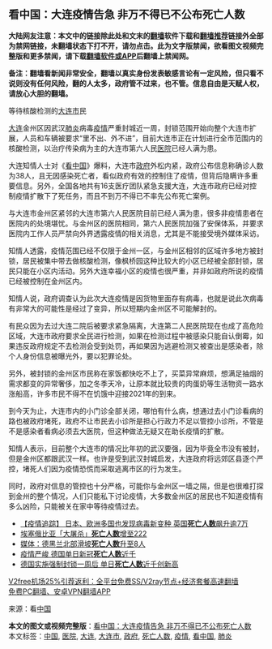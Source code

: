  <h2>看中国：大连疫情告急 非万不得已不公布死亡人数</h2> <p class="notice"><b>大陆网友注意：本文中的链接除此处和文末的<a href="https://github.com/bannedbook/fanqiang" >翻墙</a>软件下载和<a href="https://github.com/killgcd/justmysocks/blob/master/README.md">翻墙推荐</a>链接外全部为禁网链接，未翻墙状态下打不开，请勿点击。此为文字版禁闻，欲看图文视频完整版和更多禁闻，请下载<a href="https://github.com/bannedbook/fanqiang">翻墙软件或APP</a>后翻墙上禁闻网。</p><p>备注：翻墙看新闻非常安全，翻墙以真实身份发表敏感言论有一定风险，但只看不说则没有任何风险，翻的人太多，政府管不过来，也不管。信息自由是天赋人权，请放心大胆的翻墙。</b></p>  <div class="entry"> <p id="conimg">等待核酸检测的<a href="https://www.bannedbook.org/bnews/tag/%E5%A4%A7%E8%BF%9E%E5%B8%82/" class="st_tag internal_tag" rel="tag" title="标签 大连市 下的日志">大连市</a>民</p> <p><a href="https://www.bannedbook.org/bnews/tag/%e5%a4%a7%e8%bf%9e/" class="st_tag internal_tag" rel="tag" title="标签 大连 下的日志">大连</a>金州区因武汉<a href="https://www.bannedbook.org/bnews/tag/%e8%82%ba%e7%82%8e/" class="st_tag internal_tag" rel="tag" title="标签 肺炎 下的日志">肺炎</a>病毒<a href="https://www.bannedbook.org/bnews/tag/%E7%96%AB%E6%83%85/" class="st_tag internal_tag" rel="tag" title="标签 疫情 下的日志">疫情</a>严重封城近一周，封锁范围开始向整个大连市扩展，人员和车辆被要求“里不出、外不进”，目前大连市正在计划进行全市范围内的核酸检测，以治疗传染病为主的大连市第六人民<a href="https://www.bannedbook.org/bnews/tag/%E5%8C%BB%E9%99%A2/" class="st_tag internal_tag" rel="tag" title="标签 医院 下的日志">医院</a>已经人满为患。</p> <p>大连知情人士对《<span class='wp_keywordlink_affiliate'><a href="https://www.secretchina.com/" title="看中国" target="_blank">看中国</a></span>》爆料，大连市<a href="https://www.bannedbook.org/bnews/tag/%e6%94%bf%e5%ba%9c/" class="st_tag internal_tag" rel="tag" title="标签 政府 下的日志">政府</a>外松内紧，政府公布信息称确诊人数为38人，且无因感染死亡者，看似政府有效的控制住了疫情，但背后隐瞒许多重要信息。另外，全国各地共有16支医疗团队紧急支援大连，大连市政府已经对控制疫情扩散下了死任务，而且不到万不得已不率先公布死亡案例。</p> <p>与大连市金州区紧邻的大连市第六人民医院目前已经人满为患，很多非疫情患者在医院内的处境堪忧。与金州区的医院相同，第六人民医院加强了安保体系，并要求医院内工作人员严禁向外界透露疫情的相关消息，尤其是不能接受境外媒体采访。</p>  <p>知情人透露，疫情范围已经不仅限于金州一区，与金州区相邻的区域许多地方被封锁，居民被集中带去做核酸检测，像枫桥园这种比较大的小区已经被全部封锁，居民只能在小区内活动。另外大连幸福小区的疫情也很严重，并非如政府所说的疫情已经被控制在金州区内。</p> <p>知情人说，政府调查认为此次大连疫情是因货物里面存有病毒，也就是说此次病毒有非常大的可能性是经过了变异，所以短期内金州区不可能解封的。</p> <p>有民众因为去过大连二院后被要求紧急隔离，大连第二人民医院现在也成了高危险区域，大连市政府要求全民进行检测，如果在检测过程中被感染只能自认倒霉，如果违反政府规定不去检测会受到处罚，再如果因为逃避检测又被查出是感染者，除个人身份信息被曝光外，要以犯罪论处。</p> <p>另外，被封锁的金州区市民称在家饭都快吃不上了，买菜异常麻烦，想满足抽烟的需求都变的异常奢侈，加之冬季天冷，让原本就比较贵的肉蛋奶等生活物资一路水涨船高，许多市民不得不在饥饿中迎接2021年的到来。</p>  <p>到今天为止，大连市内的小门诊全部关闭，哪怕有什么病，想通过去小门诊看病的路也被政府堵死，政府不让市民去小诊所是担心行政力不足以管控小诊所，不管是不是感染者看病必须去大医院，但这种做法无疑又在助长疫情的扩散。</p> <p>知情人表示，目前整个大连市的情况比年初的武汉要强，因为毕竟全市没有被封，但是金州区都跟武汉一样。也许是受到武汉封城启发，大连政府将远郊区县逐个严控，堵死人们因为疫情恐慌而采取逃离市区的行为发生。</p> <p>同时，政府对信息的管控也十分严格，可能你与金州区一墙之隔，但是也很难打探到金州的整个情况，人们只能私下讨论疫情，大多数金州区的居民也不知道疫情有多么凶险，只能被关在家中等待疫情过去。</p> <ul class='op-related-articles' title='相关阅读'> <li><a href='https://www.bannedbook.org/bnews/comments/20201228/1456124.html' target='_blank'>【疫情追踪】 日本、欧洲多国也发现病毒新变种 英国<b>死亡人数</b>飙升逾7万</a></li> <li><a href='https://www.bannedbook.org/bnews/baitai/20201227/1456064.html' target='_blank'>埃塞俄比亚「大屠杀」<b>死亡人数</b>增至222</a></li> <li><a href='https://www.bannedbook.org/bnews/baitai/20201227/1455879.html' target='_blank'>媒体：德黑兰北部滑坡<b>死亡人数</b>升至8人</a></li> <li><a href='https://www.bannedbook.org/bnews/baitai/20201224/1454009.html' target='_blank'>疫情严峻 德国单日新冠<b>死亡人数</b>近千</a></li> <li><a href='https://www.bannedbook.org/bnews/worldnews/20201224/1453835.html' target='_blank'>德国实施强制封锁一周后 单日<b>死亡人数</b>近千创新高</a></li> </ul> <p class="texttj"> <a href="https://github.com/bannedbook/fanqiang/wiki/V2ray%E6%9C%BA%E5%9C%BA" target="_blank">V2free机场25%引荐返利：全平台免费SS/V2ray节点+经济套餐高速翻墙</a><br/> <a href="https://github.com/bannedbook/fanqiang/wiki/%E7%A6%81%E9%97%BB%E7%BD%91%E5%AE%89%E5%8D%93%E7%BF%BB%E5%A2%99%E6%96%B0%E9%97%BBAPP" target="_blank">免费PC翻墙、安卓VPN翻墙APP</a></p><p> 来源：看<span class='wp_keywordlink_affiliate'><a href="https://www.bannedbook.org/" title="中国" target="_blank">中国</a></span> </p> <a name='sharetosocial'></a>       <div><b>本文的图文或视频完整版</b>：<a href='https://www.bannedbook.org/bnews/cnnews/20201231/1458427.html'>看中国：大连疫情告急 非万不得已不公布死亡人数</a></div>  </div><!--END ENTRY--> <div class="postfooter"> <div>本文标签：<a href="https://www.bannedbook.org/bnews/tag/%E4%B8%AD%E5%9B%BD/" rel="tag">中国</a>, <a href="https://www.bannedbook.org/bnews/tag/%E5%8C%BB%E9%99%A2/" rel="tag">医院</a>, <a href="https://www.bannedbook.org/bnews/tag/%e5%a4%a7%e8%bf%9e/" rel="tag">大连</a>, <a href="https://www.bannedbook.org/bnews/tag/%E5%A4%A7%E8%BF%9E%E5%B8%82/" rel="tag">大连市</a>, <a href="https://www.bannedbook.org/bnews/tag/%e6%94%bf%e5%ba%9c/" rel="tag">政府</a>, <a href="https://www.bannedbook.org/bnews/tag/%E6%AD%BB%E4%BA%A1%E4%BA%BA%E6%95%B0/" rel="tag">死亡人数</a>, <a href="https://www.bannedbook.org/bnews/tag/%E7%96%AB%E6%83%85/" rel="tag">疫情</a>, <a href="https://www.bannedbook.org/bnews/tag/%e7%9c%8b%e4%b8%ad%e5%9b%bd/" rel="tag">看中国</a>, <a href="https://www.bannedbook.org/bnews/tag/%e8%82%ba%e7%82%8e/" rel="tag">肺炎</a></div>  </div><!--END POSTFOOTER--> 